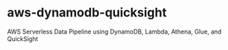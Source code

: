 # aws-dynamodb-quicksight
AWS Serverless Data Pipeline using DynamoDB, Lambda, Athena, Glue, and QuickSight
